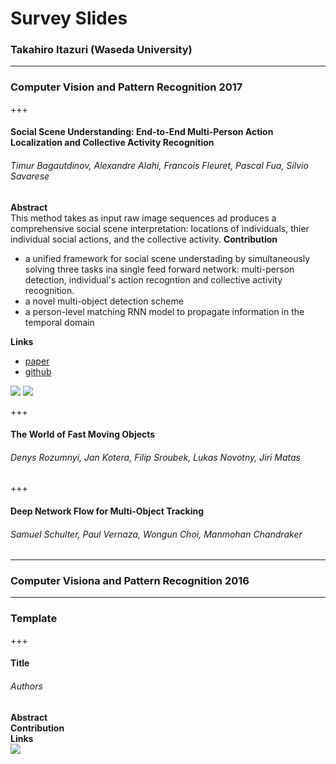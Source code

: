 # Survey Slides
### Takahiro Itazuri (Waseda University)
---
### Computer Vision and Pattern Recognition 2017
+++
#### Social Scene Understanding: End-to-End Multi-Person Action Localization and Collective Activity Recognition
###### Timur Bagautdinov, Alexandre Alahi, Francois Fleuret, Pascal Fua, Silvio Savarese
<div class="container">
  <div class="col">
    <b>Abstract</b><br>
    This method takes as input raw image sequences ad produces a comprehensive social scene interpretation: locations of individuals, thier individual social actions, and the collective activity.
    <b>Contribution</b><br>
    <ul>
      <li>a unified framework for social scene understading by simultaneously solving three tasks ina single feed forward network: multi-person detection, individual's action recogntion and collective activity recognition.</li>
      <li>a novel multi-object detection scheme</li>
      <li>a person-level matching RNN model to propagate information in the temporal domain</li>
    </ul>
    <b>Links</b><br>
    <ul>
      <li><a href="http://www.idiap.ch/~fleuret/papers/bagautdinov-et-al-cvpr2017.pdf">paper</a></li>
      <li><a href="https://github.com/cvlab-epfl/social-scene-understanding">github</a></li>
    </ul>
  </div>
  <div class="col">
    <img src="https://github.com/Takahiro-Itazuri/my-survey-slides/tree/master/assets/img/Social-Scene-Understanding-CVPR17-01.jpg">
    <img src="https://github.com/Takahiro-Itazuri/my-survey-slides/tree/master/assets/img/Social-Scene-Understanding-CVPR17-02.jpg">
  </div>
</div>


+++
#### The World of Fast Moving Objects
###### Denys Rozumnyi, Jan Kotera, Filip Sroubek, Lukas Novotny, Jiri Matas

+++
#### Deep Network Flow for Multi-Object Tracking
###### Samuel Schulter, Paul Vernaza, Wongun Choi, Manmohan Chandraker

---
### Computer Visiona and Pattern Recognition 2016

---
### Template
+++
#### Title
###### Authors
<div class="container">
  <div class="col">
    <b>Abstract</b><br>
    <b>Contribution</b><br>
    <b>Links</b><br>
  </div>
  <div class="col">
    <img src="https://github.com/Takahiro-Itazuri/my-survey-slides/tree/master/assets/img/">
  </div>
</div>